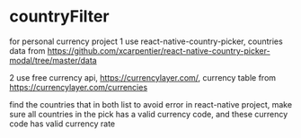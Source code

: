 # countryFilter
for personal currency project
1 use react-native-country-picker, countries data from 
https://github.com/xcarpentier/react-native-country-picker-modal/tree/master/data


2 use free currency api, https://currencylayer.com/, currency table from
https://currencylayer.com/currencies

find the countries that in both list to avoid error in react-native project, make sure all countries in the pick has a valid currency code, and these currency code has valid currency rate
